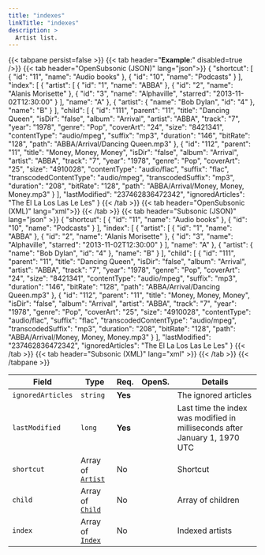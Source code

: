 ```yaml
---
title: "indexes"
linkTitle: "indexes"
description: >
  Artist list.
---
```


{{< tabpane persist=false >}}
{{< tab header="**Example**:" disabled=true />}}
{{< tab header="OpenSubsonic (JSON)" lang="json">}}
{
  "shortcut": [
    {
      "id": "11",
      "name": "Audio books"
    },
    {
      "id": "10",
      "name": "Podcasts"
    }
  ],
  "index": [
    {
      "artist": [
        {
          "id": "1",
          "name": "ABBA"
        },
        {
          "id": "2",
          "name": "Alanis Morisette"
        },
        {
          "id": "3",
          "name": "Alphaville",
          "starred": "2013-11-02T12:30:00"
        }
      ],
      "name": "A"
    },
    {
      "artist": {
        "name": "Bob Dylan",
        "id": "4"
      },
      "name": "B"
    }
  ],
  "child": [
    {
      "id": "111",
      "parent": "11",
      "title": "Dancing Queen",
      "isDir": "false",
      "album": "Arrival",
      "artist": "ABBA",
      "track": "7",
      "year": "1978",
      "genre": "Pop",
      "coverArt": "24",
      "size": "8421341",
      "contentType": "audio/mpeg",
      "suffix": "mp3",
      "duration": "146",
      "bitRate": "128",
      "path": "ABBA/Arrival/Dancing Queen.mp3"
    },
    {
      "id": "112",
      "parent": "11",
      "title": "Money, Money, Money",
      "isDir": "false",
      "album": "Arrival",
      "artist": "ABBA",
      "track": "7",
      "year": "1978",
      "genre": "Pop",
      "coverArt": "25",
      "size": "4910028",
      "contentType": "audio/flac",
      "suffix": "flac",
      "transcodedContentType": "audio/mpeg",
      "transcodedSuffix": "mp3",
      "duration": "208",
      "bitRate": "128",
      "path": "ABBA/Arrival/Money, Money, Money.mp3"
    }
  ],
  "lastModified": "237462836472342",
  "ignoredArticles": "The El La Los Las Le Les"
}
{{< /tab >}}
{{< tab header="OpenSubsonic (XML)" lang="xml">}}
<indexes lastModified="237462836472342" ignoredArticles="The El La Los Las Le Les">
  <shortcut id="11" name="Audio books"/>
  <shortcut id="10" name="Podcasts"/>
  <index name="A">
    <artist id="1" name="ABBA"/>
    <artist id="2" name="Alanis Morisette"/>
    <artist id="3" name="Alphaville" starred="2013-11-02T12:30:00"/>
  </index>
  <index name="B">
    <artist name="Bob Dylan" id="4"/>
  </index>
  <child id="111" parent="11" title="Dancing Queen" isDir="false" album="Arrival" artist="ABBA" track="7" year="1978" genre="Pop" coverArt="24" size="8421341" contentType="audio/mpeg" suffix="mp3" duration="146" bitRate="128" path="ABBA/Arrival/Dancing Queen.mp3"/>
  <child id="112" parent="11" title="Money, Money, Money" isDir="false" album="Arrival" artist="ABBA" track="7" year="1978" genre="Pop" coverArt="25" size="4910028" contentType="audio/flac" suffix="flac" transcodedContentType="audio/mpeg" transcodedSuffix="mp3" duration="208" bitRate="128" path="ABBA/Arrival/Money, Money, Money.mp3"/>
</indexes>
{{< /tab >}}
{{< tab header="Subsonic (JSON)" lang="json" >}}
{
  "shortcut": [
    {
      "id": "11",
      "name": "Audio books"
    },
    {
      "id": "10",
      "name": "Podcasts"
    }
  ],
  "index": [
    {
      "artist": [
        {
          "id": "1",
          "name": "ABBA"
        },
        {
          "id": "2",
          "name": "Alanis Morisette"
        },
        {
          "id": "3",
          "name": "Alphaville",
          "starred": "2013-11-02T12:30:00"
        }
      ],
      "name": "A"
    },
    {
      "artist": {
        "name": "Bob Dylan",
        "id": "4"
      },
      "name": "B"
    }
  ],
  "child": [
    {
      "id": "111",
      "parent": "11",
      "title": "Dancing Queen",
      "isDir": "false",
      "album": "Arrival",
      "artist": "ABBA",
      "track": "7",
      "year": "1978",
      "genre": "Pop",
      "coverArt": "24",
      "size": "8421341",
      "contentType": "audio/mpeg",
      "suffix": "mp3",
      "duration": "146",
      "bitRate": "128",
      "path": "ABBA/Arrival/Dancing Queen.mp3"
    },
    {
      "id": "112",
      "parent": "11",
      "title": "Money, Money, Money",
      "isDir": "false",
      "album": "Arrival",
      "artist": "ABBA",
      "track": "7",
      "year": "1978",
      "genre": "Pop",
      "coverArt": "25",
      "size": "4910028",
      "contentType": "audio/flac",
      "suffix": "flac",
      "transcodedContentType": "audio/mpeg",
      "transcodedSuffix": "mp3",
      "duration": "208",
      "bitRate": "128",
      "path": "ABBA/Arrival/Money, Money, Money.mp3"
    }
  ],
  "lastModified": "237462836472342",
  "ignoredArticles": "The El La Los Las Le Les"
}
{{< /tab >}}
{{< tab header="Subsonic (XML)" lang="xml" >}}
<indexes lastModified="237462836472342" ignoredArticles="The El La Los Las Le Les">
  <shortcut id="11" name="Audio books"/>
  <shortcut id="10" name="Podcasts"/>
  <index name="A">
    <artist id="1" name="ABBA"/>
    <artist id="2" name="Alanis Morisette"/>
    <artist id="3" name="Alphaville" starred="2013-11-02T12:30:00"/>
  </index>
  <index name="B">
    <artist name="Bob Dylan" id="4"/>
  </index>
  <child id="111" parent="11" title="Dancing Queen" isDir="false" album="Arrival" artist="ABBA" track="7" year="1978" genre="Pop" coverArt="24" size="8421341" contentType="audio/mpeg" suffix="mp3" duration="146" bitRate="128" path="ABBA/Arrival/Dancing Queen.mp3"/>
  <child id="112" parent="11" title="Money, Money, Money" isDir="false" album="Arrival" artist="ABBA" track="7" year="1978" genre="Pop" coverArt="25" size="4910028" contentType="audio/flac" suffix="flac" transcodedContentType="audio/mpeg" transcodedSuffix="mp3" duration="208" bitRate="128" path="ABBA/Arrival/Money, Money, Money.mp3"/>
</indexes>
{{< /tab >}}
{{< /tabpane >}}

| Field |  Type | Req. | OpenS. | Details |
| --- | --- | --- | --- | --- |
| `ignoredArticles` | `string` | **Yes** |   | The ignored articles |
| `lastModified` | `long` | **Yes** |   | Last time the index was modified in milliseconds after January 1, 1970 UTC |
| `shortcut` | Array of [`Artist`](../artist) | No |     | Shortcut |
| `child` | Array of [`Child`](../child) | No |     | Array of children|
| `index` | Array of [`Index`](../index_) | No |   | Indexed artists|
